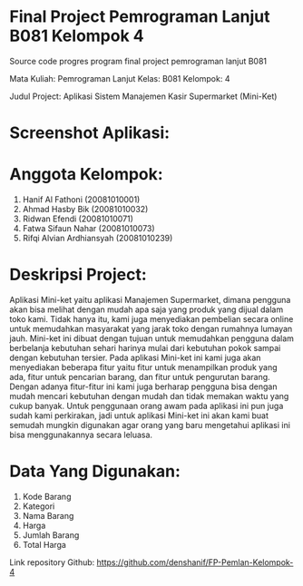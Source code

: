 # Final Project Pemrograman Lanjut B081 Kelompok 4
Source code progres program final project pemrograman lanjut B081

Mata Kuliah: Pemrograman Lanjut
Kelas: B081
Kelompok: 4

Judul Project: Aplikasi Sistem Manajemen Kasir Supermarket (Mini-Ket)

# Screenshot Aplikasi: 

# Anggota Kelompok:
1. Hanif Al Fathoni (20081010001)
2. Ahmad Hasby Bik (20081010032)
3. Ridwan Efendi (20081010071)
4. Fatwa Sifaun Nahar (20081010073)
5. Rifqi Alvian Ardhiansyah (20081010239)

# Deskripsi Project:
Aplikasi Mini-ket yaitu aplikasi Manajemen Supermarket, dimana pengguna akan bisa melihat dengan mudah apa saja yang produk yang dijual dalam toko kami. Tidak hanya itu, kami juga menyediakan pembelian secara online untuk memudahkan masyarakat yang jarak toko dengan rumahnya lumayan jauh. Mini-ket ini dibuat dengan tujuan untuk memudahkan pengguna dalam berbelanja kebutuhan sehari harinya mulai dari kebutuhan pokok sampai dengan kebutuhan tersier. 
Pada aplikasi Mini-ket ini kami juga akan menyediakan beberapa fitur yaitu fitur untuk menampilkan produk yang ada, fitur untuk pencarian barang, dan fitur untuk pengurutan barang. Dengan adanya fitur-fitur ini kami juga berharap pengguna bisa dengan mudah mencari kebutuhan dengan mudah dan tidak memakan waktu yang cukup banyak. Untuk penggunaan orang awam pada aplikasi ini pun juga sudah kami perkirakan, jadi untuk aplikasi Mini-ket ini akan kami buat semudah mungkin digunakan agar orang yang baru mengetahui aplikasi ini bisa menggunakannya secara leluasa.

# Data Yang Digunakan:
1. Kode Barang
2. Kategori
3. Nama Barang
4. Harga
5. Jumlah Barang
6. Total Harga

Link repository Github: https://github.com/denshanif/FP-Pemlan-Kelompok-4
